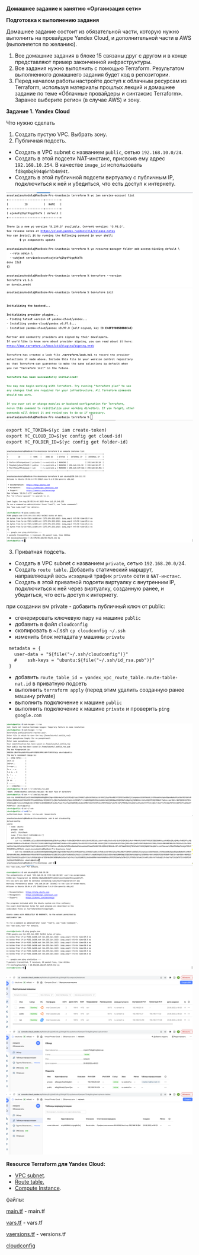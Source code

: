 **Домашнее задание к занятию «Организация сети»**

**Подготовка к выполнению задания**

Домашнее задание состоит из обязательной части, которую нужно выполнить на провайдере Yandex Cloud, 
и дополнительной части в AWS (выполняется по желанию).

1. Все домашние задания в блоке 15 связаны друг с другом и в 
конце представляют пример законченной инфраструктуры.
2. Все задания нужно выполнить с помощью Terraform. 
Результатом выполненного домашнего задания будет код в репозитории.
3. Перед началом работы настройте доступ к облачным ресурсам 
из Terraform, используя материалы прошлых лекций и домашнее задание по 
теме «Облачные провайдеры и синтаксис Terraform». Заранее выберите регион (в случае AWS) и зону.

**Задание 1. Yandex Cloud**

Что нужно сделать

1. Создать пустую VPC. Выбрать зону.
2. Публичная подсеть.

* Создать в VPC subnet с названием `public`, сетью `192.168.10.0/24`.
* Создать в этой подсети NAT-инстанс, присвоив ему адрес `192.168.10.254`. 
В качестве `image_id` использовать `fd8qmbqk94q6rhb4m94t`.
* Создать в этой публичной подсети виртуалку с публичным IP, 
подключиться к ней и убедиться, что есть доступ к интернету.

![img.png](../../images/img476.png)
![img_1.png](../../images/img477.png)
```
export YC_TOKEN=$(yc iam create-token)
export YC_CLOUD_ID=$(yc config get cloud-id)
export YC_FOLDER_ID=$(yc config get folder-id)
```
![img_6.png](../../images/img489.png)

3. Приватная подсеть.

* Создать в VPC subnet с названием `private`, сетью `192.168.20.0/2`4.
* Создать `route table`. Добавить статический маршрут, направляющий 
весь `исходящий` трафик `private` сети в `NAT-инстанс`.
* Создать в этой приватной подсети виртуалку с внутренним IP, 
подключиться к ней через виртуалку, созданную ранее, и убедиться, 
что есть доступ к интернету.

при создании вм private - добавить публичный ключ от public:

* сгенерировать ключевую пару на машине `public`
* добавить в файл `cloudconfig`
* скопировать в ~/.ssh `cp cloudconfig ~/.ssh`
* изменить блок метадата у машины `private` 
 ```
  metadata = {
    user-data = "${file("~/.ssh/cloudconfig")}"
    #    ssh-keys = "ubuntu:${file("~/.ssh/id_rsa.pub")}"
  }
   ```
* добавить `route_table_id = yandex_vpc_route_table.route-table-nat.id` в приватную подсеть
* выполнить `terraform apply` (перед этим удалить созданную ранее машину private)
* выполнить подключение к машине `public`
* выполнить подключение к машине `private` и проверить `ping google.com`

![img_7.png](../../images/img490.png)
![img_8.png](../../images/img491.png)
![img_5.png](../../images/img492.png)

![img_1.png](../../images/img493.png)
![img.png](../../images/img494.png)
![img_1.png](../../images/img495.png)

**Resource Terraform для Yandex Cloud:**

* [VPC subnet](https://registry.terraform.io/providers/yandex-cloud/yandex/latest/docs/resources/vpc_subnet).
* [Route table.](https://registry.terraform.io/providers/yandex-cloud/yandex/latest/docs/resources/vpc_route_table)
* [Compute Instance](https://registry.terraform.io/providers/yandex-cloud/yandex/latest/docs/resources/compute_instance).

файлы:

[main.tf](terraform/main.tf) - main.tf

[vars.tf](terraform/vars.tf) - vars.tf

[vaersions.tf](terraform/versions.tf) - versions.tf

[cloudconfig](cloudconfig)